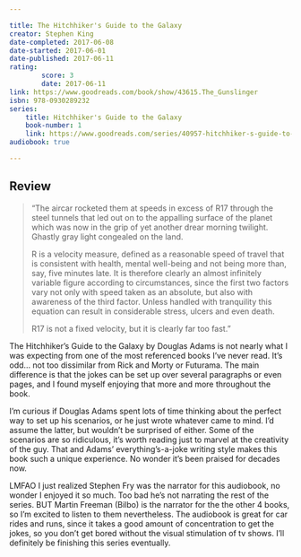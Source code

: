 ```yaml
---

title: The Hitchhiker's Guide to the Galaxy 
creator: Stephen King
date-completed: 2017-06-08
date-started: 2017-06-01
date-published: 2017-06-11
rating:
        score: 3
        date: 2017-06-11
link: https://www.goodreads.com/book/show/43615.The_Gunslinger
isbn: 978-0930289232
series:
    title: Hitchhiker's Guide to the Galaxy
    book-number: 1
    link: https://www.goodreads.com/series/40957-hitchhiker-s-guide-to-the-galaxy
audiobook: true

---
```


## Review

> “The aircar rocketed them at speeds in excess of R17 through the steel tunnels that led out on to the appalling surface of the planet which was now in the grip of yet another drear morning twilight. Ghastly gray light congealed on the land.
> 
> R is a velocity measure, defined as a reasonable speed of travel that is consistent with health, mental well-being and not being more than, say, five minutes late. It is therefore clearly an almost infinitely variable figure according to circumstances, since the first two factors vary not only with speed taken as an absolute, but also with awareness of the third factor. Unless handled with tranquility this equation can result in considerable stress, ulcers and even death.
>
> R17 is not a fixed velocity, but it is clearly far too fast.”

The Hitchhiker’s Guide to the Galaxy by Douglas Adams is not nearly what I was expecting from one of the most referenced books I’ve never read. It’s odd… not too dissimilar from Rick and Morty or Futurama. The main difference is that the jokes can be set up over several paragraphs or even pages, and I found myself enjoying that more and more throughout the book.

I’m curious if Douglas Adams spent lots of time thinking about the perfect way to set up his scenarios, or he just wrote whatever came to mind. I’d assume the latter, but wouldn’t be surprised of either. Some of the scenarios are so ridiculous, it’s worth reading just to marvel at the creativity of the guy. That and Adams’ everything’s-a-joke writing style makes this book such a unique experience. No wonder it’s been praised for decades now.

LMFAO I just realized Stephen Fry was the narrator for this audiobook, no wonder I enjoyed it so much. Too bad he’s not narrating the rest of the series. BUT Martin Freeman (Bilbo) is the narrator for the the other 4 books, so I’m excited to listen to them nevertheless. The audiobook is great for car rides and runs, since it takes a good amount of concentration to get the jokes, so you don’t get bored without the visual stimulation of tv shows. I’ll definitely be finishing this series eventually.